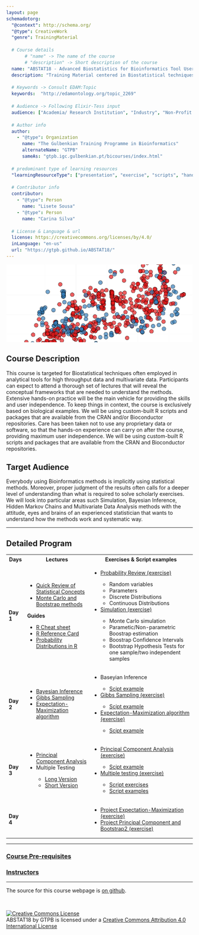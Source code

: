 ```yaml
---
layout: page
schemadotorg:
  "@context": http://schema.org/
  "@type": CreativeWork
  "genre": TrainingMaterial

  # Course details
       # "name" -> The name of the course
       # "description" -> Short description of the course
  name: "ABSTAT18 - Advanced Biostatistics for Bioinformatics Tool Users (using R)"
  description: "Training Material centered in Biostatistical techniques often employed in analytical tools for high throughput data and multivariate data."

  # Keywords -> Consult EDAM:Topic
  keywords:  "http://edamontology.org/topic_2269"

  # Audience -> Following Elixir-Tess input
  audience: ["Academia/ Research Institution", "Industry", "Non-Profit Organisation", "Healthcare"]

  # Author info
  author:
    - "@type": Organization
      name: "The Gulbenkian Training Programme in Bioinformatics"
      alternateName: "GTPB"
      sameAs: "gtpb.igc.gulbenkian.pt/bicourses/index.html"

  # predominant type of learning resources
  "learningResourceType": ["presentation", "exercise", "scripts", "handout"]

  # Contributor info
  contributor:
    - "@type": Person
      name: "Lisete Sousa"
    - "@type": Person
      name: "Carina Silva"

  # License & Language & url
  license: https://creativecommons.org/licenses/by/4.0/
  inLanguage: "en-us"
  url: "https://gtpb.github.io/ABSTAT18/"
---
```


![](./assets/images/Inferring_horizontal_gene_transfer_average_GC_content.png)

## Course Description

This course is targeted for Biostatistical techniques often employed in analytical tools for high throughput data and multivariate data. Participants can expect to attend a thorough set of lectures that will reveal the conceptual frameworks that are needed to understand the methods. Extensive hands-on practice will be the main vehicle for providing the skills and user independence. To keep things in context, the course is exclusively based on biological examples.
We will be using custom-built R scripts and packages that are available from the CRAN and/or Bioconductor repositories.
Care has been taken not to use any proprietary data or software, so that the hands-on experience can carry on after the course, providing maximum user independence. We will be using custom-built R scripts and packages that are available from the CRAN and Bioconductor repositories.

## Target Audience

Everybody using Bioinformatics methods is implicitly using statistical methods. Moreover, proper judgment of the results often calls for a deeper level of understanding than what is required to solve scholarly exercises.
We will look into particular areas such Simulation, Bayesian Inference, Hidden Markov Chains and Multivariate Data Analysis methods with the attitude, eyes and brains of an experienced statistician that wants to understand how the methods work and systematic way.

---

## Detailed Program


<table>
  <tbody>
    <tr>
      <th>Days</th>
      <th>Lectures</th>
      <th>Exercises & Script examples</th>
    </tr>
    <tr>
      <td><strong>Day 1</strong></td>
      <td>
        <ul>
          <li><a href="./assets/Day_1/probability_review2018.pdf">Quick Review of Statistical Concepts</a></li>
          <li><a href="./assets/Day_1/MC-and-B-2018.pdf">Monte Carlo and Bootstrap methods</a></li>
        </ul>
        <strong>Guides</strong>
        <ul>
          <li><a href="./assets/Day_1/r-cheat-sheet-3.pdf">R Cheat sheet</a></li>
          <li><a href="./assets/Day_1/Short-refcard.pdf">R Reference Card</a></li>
          <li><a href="./assets/Day_1/RDistributions.pdf">Probability Distributions in R</a></li>
        </ul>
      </td>
      <td>
        <ul>
          <li><a href="./pages/Day_1/probreview.md">Probability Review (exercise)</a></li>
          <ul>
            <li>Random variables</li>
            <li>Parameters</li>
            <li>Discrete Distributions</li>
            <li>Continuous Distributions</li>
          </ul>
          <li><a href="./pages/Day_1/Simulation.md">Simulation (exercise)</a></li>
          <ul>
            <li>Monte Carlo simulation</li>
            <li>Parametic/Non-parametric Boostrap estimation</li>
            <li>Boostrap Confidence Intervals</li>
            <li>Bootstrap Hypothesis Tests for one sample/two independent samples</li>
          </ul>
        </ul>
      </td>
    </tr>
    <tr>
      <td><strong>Day 2</strong></td>
      <td>
        <ul>
          <li><a href="./assets/Day_2/Slides_05 Bayesian Inference.pdf">Bayesian Inference</a></li>
          <li><a href="./assets/Day_2/Slides_06 Gibbs Sampling.pdf">Gibbs Sampling</a></li>
          <li><a href="./assets/Day_2/Slides_07 Expectation Maximization.pdf">Expectation-Maximization algorithm</a></li>
        </ul>
      </td>
      <td>
        <ul>
          <li>Baseyian Inference</li>
          <ul>
            <li><a href="./pages/Day_2/Script_Examples_05_Bayesian_Inference.R">Scipt example</a></li>
          </ul>
          <li><a href="./pages/Day_2/Exercise_06_Gibbs_Sampling.md">Gibbs Sampling (exercise)</a></li>
          <ul>
            <li><a href="./pages/Day_2/Script_Examples_06 Gibbs Sampler.R">Scipt example</a></li>
          </ul>
          <li><a href="./pages/Day_2/Exercise_07_EM_Algorithm.md">Expectation-Maximization algorithm (exercise)</a></li>
          <ul>
            <li><a href="./pages/Day_2/Script_Examples_07 Expectation Maximization.r">Scipt example</a></li>
          </ul>
        </ul>
      </td>
    </tr>
    <tr>
      <td><strong>Day 3</strong></td>
      <td>
        <ul>
          <li><a href="./assets/Day_3/PCA2018.pdf">Principal Component Analysis</a></li>
          <li>Multiple Testing</li>
          <ul>
            <li><a href="./assets/Day_3/Slides_09_Multiple_Testing.pdf">Long Version</a></li>
            <li> <a href="./assets/Day_3/Slides_09_Multiple_Testing.pdf">Short Version</a></li>
          </ul>
        </ul>
      </td>
      <td>
        <ul>
          <li><a href="./pages/Day_3/PCA.md">Principal Component Analysis (exercise)</a></li>
          <ul>
            <li><a href="./pages/Day_3/PCAR.R">Scipt example</a></li>
          </ul>
          <li><a href="./pages/Day_3/Exercises_09 Multiple Testing.pdf">Multiple testing (exercise)</a></li>
          <ul>
            <li><a href="./pages/Day_3/Script_Exercises_09 Multiple Testing.R">Script exercises</a></li>
            <li><a href="./pages/Day_3/Script_Example_09 Multiple Testing.R">Script examples</a></li>
          </ul>
        </ul>
      </td>
    </tr>
    <tr>
      <td><strong>Day 4</strong></td>
      <td></td>
      <td>
        <ul>
          <li><a href="./pages/Day_4/Project_EM_Algorithm_2018.pdf">Project Expectation-Maximization (exercise)</a></li>
          <li><a href="./pages/Day_4/ProjecT_ PCA_and_Bootstrap2_2018.pdf">Project Principal Component and Bootstrap2 (exercise)</a></li>
        </ul>
      </td>
    </tr>
  </tbody>
</table>

---

### [Course Pre-requisites](pages/objectives_prerequisites.md)

### [Instructors](pages/instructors.md)

---

The source for this course webpage is [on github](https://github.com/GTPB/ABSTAT18).

<br/>

<a rel="license" href="http://creativecommons.org/licenses/by/4.0/"><img alt="Creative Commons License" style="border-width:0" src="https://i.creativecommons.org/l/by/4.0/88x31.png" /></a><br /><span xmlns:dct="http://purl.org/dc/terms/" property="dct:title">ABSTAT18</span> by <span xmlns:cc="http://creativecommons.org/ns#" property="cc:attributionName">GTPB</span> is licensed under a <a rel="license" href="http://creativecommons.org/licenses/by/4.0/">Creative Commons Attribution 4.0 International License</a>
